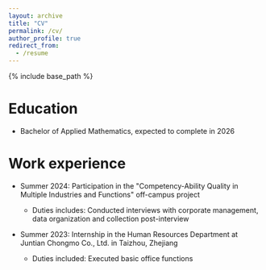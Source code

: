 ```yaml
---
layout: archive
title: "CV"
permalink: /cv/
author_profile: true
redirect_from:
  - /resume
---
```


{% include base_path %}

Education
======
* Bachelor of Applied Mathematics, expected to complete in 2026


Work experience
======
* Summer 2024: Participation in the "Competency-Ability Quality in Multiple Industries and Functions" off-campus project 
  * Duties includes: Conducted interviews with corporate management, data organization and collection post-interview
  

* Summer 2023: Internship in the Human Resources Department at Juntian Chongmo Co., Ltd. in Taizhou, Zhejiang
  * Duties included: Executed basic office functions
 
  
